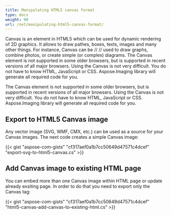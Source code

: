 ```yaml
---
title: Manipulating HTML5 canvas format
type: docs
weight: 90
url: /net/manipulating-html5-canvas-format/
---
```


Canvas is an element in HTML5 which can be used for dynamic rendering of 2D graphics. It allows to draw pathes, boxes, texts, images and many other things. For instance, Canvas can be // // used to draw graphs, combine photos, or create simple (or complex) diagrams.
The Canvas element is not supported in some older browsers, but is supported in recent versions of all major browsers. Using the Canvas is not very difficult. You do not have to know HTML, JavaScript or CSS. Aspose.Imaging library will generate all required code for you.

The Canvas element is not supported in some older browsers, but is supported in recent versions of all major browsers. 
Using the Canvas is not very difficult. You do not have to know HTML, JavaScript or CSS. Aspose.Imaging library will 
generate all required code for you.
## **Export to HTML5 Canvas image**
Any vector image (SVG, WMF, CMX, etc.) can be used as a source for your Canvas images. The next code creates a simple Canvas image: 

{{< gist "aspose-com-gists" "cf317aef0a1b7cc50649d47571c4dcef" "export-svg-to-html5-canvas.cs" >}}
## **Add Canvas image to existing HTML page**
You can embed more than one Canvas image within HTML page or update already exsiting page. In order to do that you need to export only the Canvas tag:

{{< gist "aspose-com-gists" "cf317aef0a1b7cc50649d47571c4dcef" "html5-canvas-add-canvas-to-existing-html.cs" >}}
